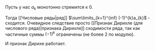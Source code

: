 Пусть у нас $a_{k}$ монотонно стремится к $0$.

Тогда [[Числовые ряды|ряд]] $\sum\limits_{k=1}^{inf} (-1)^{k}a_{k}$ - сходится.
Очевидное следствие просто [[Признак Дирихле (для числового ряда)|признака Дирихле]] сходимости ряда, так как частичные суммы $(-1)^{k}$ ограничены (не более 2 по модулю).

И признак Дирихе работает.